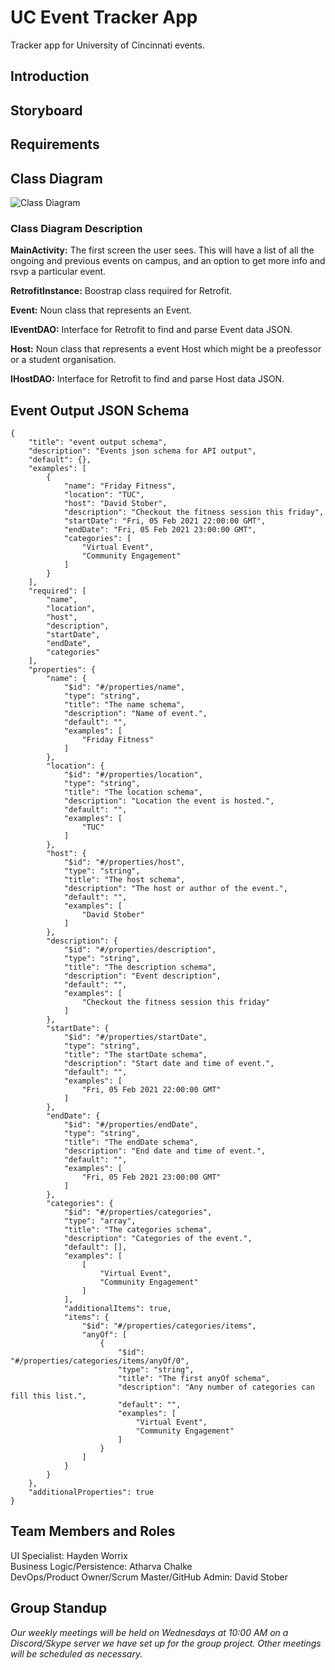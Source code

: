 # UC Event Tracker App
Tracker app for University of Cincinnati events.

## Introduction

## Storyboard

## Requirements

## Class Diagram
![Class Diagram](https://user-images.githubusercontent.com/41589695/107131519-40252200-68a5-11eb-943a-285d60345bde.png)

### Class Diagram Description 
**MainActivity:** The first screen the user sees. This will have a list of all the ongoing and previous events on campus, and an option to get more info and rsvp a particular event.  

**RetrofitInstance:** Boostrap class required for Retrofit.  

**Event:** Noun class that represents an Event.  

**IEventDAO:** Interface for Retrofit to find and parse Event data JSON.  

**Host:** Noun class that represents a event Host which might be a preofessor or a student organisation.  

**IHostDAO:** Interface for Retrofit to find and parse Host data JSON.  


## Event Output JSON Schema
```
{
    "title": "event output schema",
    "description": "Events json schema for API output",
    "default": {},
    "examples": [
        {
            "name": "Friday Fitness",
            "location": "TUC",
            "host": "David Stober",
            "description": "Checkout the fitness session this friday",
            "startDate": "Fri, 05 Feb 2021 22:00:00 GMT",
            "endDate": "Fri, 05 Feb 2021 23:00:00 GMT",
            "categories": [
                "Virtual Event",
                "Community Engagement"
            ]
        }
    ],
    "required": [
        "name",
        "location",
        "host",
        "description",
        "startDate",
        "endDate",
        "categories"
    ],
    "properties": {
        "name": {
            "$id": "#/properties/name",
            "type": "string",
            "title": "The name schema",
            "description": "Name of event.",
            "default": "",
            "examples": [
                "Friday Fitness"
            ]
        },
        "location": {
            "$id": "#/properties/location",
            "type": "string",
            "title": "The location schema",
            "description": "Location the event is hosted.",
            "default": "",
            "examples": [
                "TUC"
            ]
        },
        "host": {
            "$id": "#/properties/host",
            "type": "string",
            "title": "The host schema",
            "description": "The host or author of the event.",
            "default": "",
            "examples": [
                "David Stober"
            ]
        },
        "description": {
            "$id": "#/properties/description",
            "type": "string",
            "title": "The description schema",
            "description": "Event description",
            "default": "",
            "examples": [
                "Checkout the fitness session this friday"
            ]
        },
        "startDate": {
            "$id": "#/properties/startDate",
            "type": "string",
            "title": "The startDate schema",
            "description": "Start date and time of event.",
            "default": "",
            "examples": [
                "Fri, 05 Feb 2021 22:00:00 GMT"
            ]
        },
        "endDate": {
            "$id": "#/properties/endDate",
            "type": "string",
            "title": "The endDate schema",
            "description": "End date and time of event.",
            "default": "",
            "examples": [
                "Fri, 05 Feb 2021 23:00:00 GMT"
            ]
        },
        "categories": {
            "$id": "#/properties/categories",
            "type": "array",
            "title": "The categories schema",
            "description": "Categories of the event.",
            "default": [],
            "examples": [
                [
                    "Virtual Event",
                    "Community Engagement"
                ]
            ],
            "additionalItems": true,
            "items": {
                "$id": "#/properties/categories/items",
                "anyOf": [
                    {
                        "$id": "#/properties/categories/items/anyOf/0",
                        "type": "string",
                        "title": "The first anyOf schema",
                        "description": "Any number of categories can fill this list.",
                        "default": "",
                        "examples": [
                            "Virtual Event",
                            "Community Engagement"
                        ]
                    }
                ]
            }
        }
    },
    "additionalProperties": true
}
```
## Team Members and Roles

UI Specialist: Hayden Worrix  
Business Logic/Persistence: Atharva Chalke  
DevOps/Product Owner/Scrum Master/GitHub Admin: David Stober  

## Group Standup
*Our weekly meetings will be held on Wednesdays at 10:00 AM on a Discord/Skype server we have set up for the group project. Other meetings will be scheduled as necessary.*
